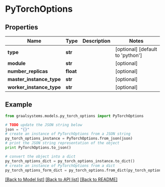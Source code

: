 # PyTorchOptions


## Properties

Name | Type | Description | Notes
------------ | ------------- | ------------- | -------------
**type** | **str** |  | [optional] [default to 'python']
**module** | **str** |  | [optional] 
**number_replicas** | **float** |  | [optional] 
**master_instance_type** | **str** |  | [optional] 
**worker_instance_type** | **str** |  | [optional] 

## Example

```python
from graalsystems.models.py_torch_options import PyTorchOptions

# TODO update the JSON string below
json = "{}"
# create an instance of PyTorchOptions from a JSON string
py_torch_options_instance = PyTorchOptions.from_json(json)
# print the JSON string representation of the object
print PyTorchOptions.to_json()

# convert the object into a dict
py_torch_options_dict = py_torch_options_instance.to_dict()
# create an instance of PyTorchOptions from a dict
py_torch_options_form_dict = py_torch_options.from_dict(py_torch_options_dict)
```
[[Back to Model list]](../README.md#documentation-for-models) [[Back to API list]](../README.md#documentation-for-api-endpoints) [[Back to README]](../README.md)


